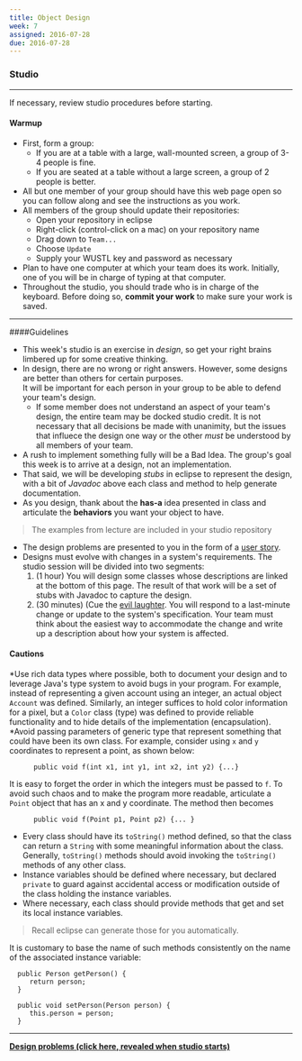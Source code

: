 ```yaml
---
title: Object Design
week: 7
assigned: 2016-07-28
due: 2016-07-28
---
```


### Studio

------

If necessary, review studio procedures before starting.

#### Warmup

* First, form a group:
   * If you are at a table with a large, wall-mounted screen, a group of 3-4 people is fine.
   * If you are seated at a table without a large screen, a group of 2 people is better.
* All but one member of your group should have this web page open so you can follow along and see the instructions as you work.
* All members of the group should update their repositories:
   * Open your repository in eclipse
   * Right-click (control-click on a mac) on your repository name
   * Drag down to `Team...`
   * Choose `Update`
   * Supply your WUSTL key and password as necessary
* Plan to have one computer at which your team does its work. Initially, one of you will be in charge of typing at that computer.
* Throughout the studio, you should trade who is in charge of the keyboard. Before doing so, **commit your work** to make sure your work is saved.

------

####Guidelines

* This week's studio is an exercise in *design*, so get your
right brains limbered up for some creative thinking.
* In design, there are no wrong or right answers.  However, some designs
are better than others for certain purposes.  
It will be important for each person in your
group to be able to defend your team's design.
   * If some member does not understand an aspect of your team's design, the entire team may be docked studio credit.   It is not necessary that all decisions be made with unanimity, but the issues that influece the design one way or the other *must* be understood by all members of your team.
* A rush to implement something fully will be a Bad Idea. The group's goal this week is to arrive at a design, not an implementation.
* That said, we will be developing *stubs* in eclipse to
represent the design, with a bit of *Javadoc* above each class
and method to help generate documentation.
* As you design, thank about the **has-a** idea presented in class
and articulate the **behaviors** you want your object to have.

> The examples from lecture are included in your studio repository

* The design problems are presented to you in the form of a [user story](http://www.extremeprogramming.org/rules/userstories.html).
* Designs must evolve with changes in a system's requirements.  The studio
session will be divided into two segments:
   1. (1 hour) You will design some classes whose descriptions are linked
   at the bottom of this page.  The result of that work will be a set
   of stubs with Javadoc to capture the design.
   2. (30 minutes) (Cue the [evil laughter](elaugh.wav). You will respond to a last-minute change or update
   to the system's specification.
   Your team must think about the easiest
   way to accommodate the change and write up a description about how your
   system is affected.

#### Cautions

*Use rich data types where possible, both to document your design and to leverage Java's type system to avoid bugs in your program.
   For example, instead of representing a given account using an integer,
   an actual object `Account` was defined.  Similarly,
   an integer suffices to hold color information for a pixel, but
   a `Color` class (type) was defined to provide reliable
   functionality and to hide details of the implementation
   (encapsulation).
*Avoid passing parameters of generic type that represent something
       that could have been its own class.  For example, consider
       using `x` and `y` coordinates to represent
       a point, as shown below:

          public void f(int x1, int y1, int x2, int y2) {...}

   It is easy to forget the order in which the integers must be passed
   to `f`.  To avoid such chaos and to make the program more
   readable, articulate a `Point` object that has an x and y coordinate.  The method then becomes

          public void f(Point p1, Point p2) {... }

* Every class should have its `toString()` method defined,
       so that the class can return a `String` with some
       meaningful information about the class.  
       Generally, `toString()`
       methods should avoid invoking the `toString()` methods of any
       other class.
* Instance variables should be defined where necessary, but declared
       `private` to guard against accidental access or
       modification outside of the class holding the instance variables.
* Where necessary, each class should provide methods that get and set
       its local instance variables.  

> Recall eclipse can generate those for you automatically.

  It is customary to base the name of such methods consistently on the name of the associated instance variable:

      public Person getPerson() {
         return person;
      }

      public void setPerson(Person person) {
         this.person = person;
      }



------

**[Design problems (click here, revealed when studio starts)](design.html)**
